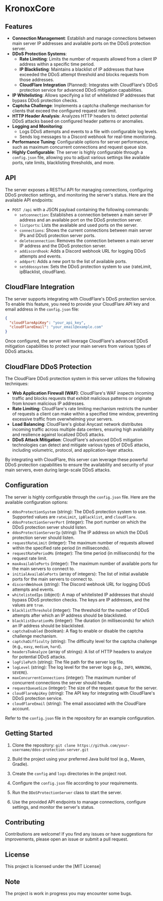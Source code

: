 # KronoxCore

## Features

- **Connection Management**: Establish and manage connections between main server IP addresses and available ports on the DDoS protection server.
- **DDoS Protection Systems**:
  - **Rate Limiting**: Limits the number of requests allowed from a client IP address within a specific time period.
  - **IP Blacklisting**: Maintains a blacklist of IP addresses that have exceeded the DDoS attempt threshold and blocks requests from those addresses.
  - **CloudFlare Integration** (Planned): Integrates with CloudFlare's DDoS protection service for advanced DDoS mitigation capabilities.
- **IP Whitelisting**: Allows specifying a list of whitelisted IP addresses that bypass DDoS protection checks.
- **Captcha Challenge**: Implements a captcha challenge mechanism for clients that exceed the configured request rate limit.
- **HTTP Header Analysis**: Analyzes HTTP headers to detect potential DDoS attacks based on configured header patterns or anomalies.
- **Logging and Monitoring**:
  - Logs DDoS attempts and events to a file with configurable log levels.
  - Sends log messages to a Discord webhook for real-time monitoring.
- **Performance Tuning**: Configurable options for server performance, such as maximum concurrent connections and request queue size.
- **Highly Configurable**: The server is highly configurable through a `config.json` file, allowing you to adjust various settings like available ports, rate limits, blacklisting thresholds, and more.

## API

The server exposes a RESTful API for managing connections, configuring DDoS protection settings, and monitoring the server's status. Here are the available API endpoints:

- `POST /api` with a JSON payload containing the following commands:
  - `setconnection`: Establishes a connection between a main server IP address and an available port on the DDoS protection server.
  - `listports`: Lists the available and used ports on the server.
  - `connections`: Shows the current connections between main server IPs and DDoS protection server ports.
  - `deleteconnection`: Removes the connection between a main server IP address and the DDoS protection server.
  - `addiscordhook`: Adds a Discord webhook URL for logging DDoS attempts and events.
  - `addport`: Adds a new port to the list of available ports.
  - `setddossystem`: Sets the DDoS protection system to use (rateLimit, ipBlacklist, cloudFlare).

## CloudFlare Integration

The server supports integrating with CloudFlare's DDoS protection service. To enable this feature, you need to provide your CloudFlare API key and email address in the `config.json` file:



```json
{
  "cloudFlareApiKey": "your_api_key",
  "cloudFlareEmail": "your_email@example.com"
}
```
Once configured, the server will leverage CloudFlare's advanced DDoS mitigation capabilities to protect your main servers from various types of DDoS attacks.

## CloudFlare DDoS Protection

The CloudFlare DDoS protection system in this server utilizes the following techniques:

- **Web Application Firewall (WAF)**: CloudFlare's WAF inspects incoming traffic and blocks requests that exhibit malicious patterns or originate from known malicious IP addresses.
- **Rate Limiting**: CloudFlare's rate limiting mechanism restricts the number of requests a client can make within a specified time window, preventing excessive traffic from overwhelming your servers.
- **Load Balancing**: CloudFlare's global Anycast network distributes incoming traffic across multiple data centers, ensuring high availability and resilience against localized DDoS attacks.
- **DDoS Attack Mitigation**: CloudFlare's advanced DDoS mitigation technologies can detect and mitigate various types of DDoS attacks, including volumetric, protocol, and application-layer attacks.

By integrating with CloudFlare, this server can leverage these powerful DDoS protection capabilities to ensure the availability and security of your main servers, even during large-scale DDoS attacks.

## Configuration

The server is highly configurable through the `config.json` file. Here are the available configuration options:

- `ddosProtectionSystem` (string): The DDoS protection system to use. Supported values are `rateLimit`, `ipBlacklist`, and `cloudFlare`.
- `ddosProtectionServerPort` (integer): The port number on which the DDoS protection server should listen.
- `ddosProtectionServerIp` (string): The IP address on which the DDoS protection server should listen.
- `requestRateLimit` (integer): The maximum number of requests allowed within the specified rate period (in milliseconds).
- `requestRatePeriodMs` (integer): The time period (in milliseconds) for the request rate limit.
- `maxAvailablePorts` (integer): The maximum number of available ports for the main servers to connect to.
- `initialAvailablePorts` (array of integers): The list of initial available ports for the main servers to connect to.
- `discordWebhook` (string): The Discord webhook URL for logging DDoS attempts and events.
- `whitelistedIps` (object): A map of whitelisted IP addresses that should bypass DDoS protection checks. The keys are IP addresses, and the values are `true`.
- `blacklistThreshold` (integer): The threshold for the number of DDoS attempts after which an IP address should be blacklisted.
- `blacklistDurationMs` (integer): The duration (in milliseconds) for which an IP address should be blacklisted.
- `captchaEnabled` (boolean): A flag to enable or disable the captcha challenge mechanism.
- `captchaDifficulty` (string): The difficulty level for the captcha challenge (e.g., `easy`, `medium`, `hard`).
- `headersToAnalyze` (array of strings): A list of HTTP headers to analyze for potential DDoS attacks.
- `logFilePath` (string): The file path for the server log file.
- `logLevel` (string): The log level for the server logs (e.g., `INFO`, `WARNING`, `SEVERE`).
- `maxConcurrentConnections` (integer): The maximum number of concurrent connections the server should handle.
- `requestQueueSize` (integer): The size of the request queue for the server.
- `cloudFlareApiKey` (string): The API key for integrating with CloudFlare's DDoS protection service.
- `cloudFlareEmail` (string): The email associated with the CloudFlare account.

Refer to the `config.json` file in the repository for an example configuration.

## Getting Started

1. Clone the repository:
`git clone https://github.com/your-username/ddos-protection-server.git`

2. Build the project using your preferred Java build tool (e.g., Maven, Gradle).

3. Create the `config` and `logs` directories in the project root.

4. Configure the `config.json` file according to your requirements.

5. Run the `DDoSProtectionServer` class to start the server.

6. Use the provided API endpoints to manage connections, configure settings, and monitor the server's status.

## Contributing

Contributions are welcome! If you find any issues or have suggestions for improvements, please open an issue or submit a pull request.

## License

This project is licensed under the [MIT License]

## Note
The project is work in progress you may encounter some bugs.



